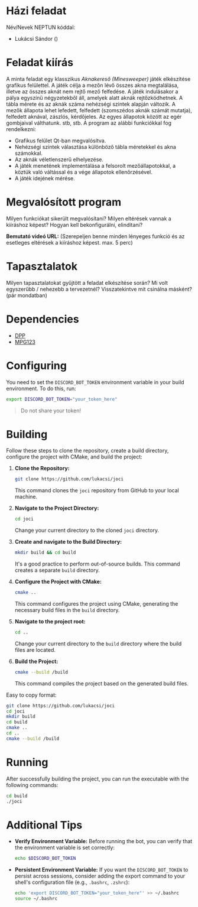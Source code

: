 # Házi feladat

Név/Nevek NEPTUN kóddal:
- Lukácsi Sándor ()

# Feladat kiírás
A minta feladat egy klasszikus *Aknakereső (Minesweeper)* játék elkészítése grafikus felülettel. A játék célja a mezőn lévő összes akna megtalálása, illetve az összes aknát nem rejtő mező felfedése. A játék indulásakor a pálya egyszínű négyzetekből áll, amelyek alatt aknák rejtőzködhetnek. A tábla mérete és az aknák száma nehézségi szintek alapján változik. A mezők állapota lehet lefedett, felfedett (szomszédos aknák számát mutatja), felfedett aknával, zászlós, kérdőjeles. Az egyes állapotok között az egér gombjaival válthatunk. stb, stb.
A program az alábbi funkciókkal fog rendelkezni:
* Grafikus felület Qt-ban megvalósítva.
* Nehézségi szintek választása különböző tábla méretekkel és akna számokkal.
* Az aknák véletlenszerű elhelyezése.
* A játék menetének implementálása a felsorolt mezőállapotokkal, a köztük való váltással és a vége állapotok ellenőrzésével.
* A játék idejének mérése.

# Megvalósított program
Milyen funkciókat sikerült megvalósítani? Milyen eltérések vannak a kiíráshoz képest? Hogyan kell bekonfigurálni, elindítani?

**Bemutató videó URL:**
(Szerepeljen benne minden lényeges funkció és az esetleges eltérések a kiíráshoz képest. max. 5 perc)

# Tapasztalatok
Milyen tapasztalatokat gyűjtött a feladat elkészítése során? Mi volt egyszerűbb / nehezebb a tervezetnél? Visszatekintve mit csinálna másként? (pár mondatban)

# Dependencies

- [DPP](https://github.com/brainboxdotcc/DPP)
- [MPG123](https://www.mpg123.de/)


# Configuring

You need to set the `DISCORD_BOT_TOKEN` environment variable in your build environment. To do this, run:

```bash
export DISCORD_BOT_TOKEN="your_token_here"
```

> Do not share your token!

# Building

Follow these steps to clone the repository, create a build directory, configure the project with CMake, and build the project:

1. **Clone the Repository:**
   ```bash
   git clone https://github.com/lukacsi/joci
   ```
   This command clones the `joci` repository from GitHub to your local machine.

2. **Navigate to the Project Directory:**
   ```bash
   cd joci
   ```
   Change your current directory to the cloned `joci` directory.

3. **Create and navigate to the Build Directory:**
   ```bash
   mkdir build && cd build
   ```
   It's a good practice to perform out-of-source builds. This command creates a separate `build` directory.

4. **Configure the Project with CMake:**
   ```bash
   cmake ..
   ```
   This command configures the project using CMake, generating the necessary build files in the `build` directory.

5. **Navigate to the project root:**
   ```bash
   cd ..
   ```
   Change your current directory to the `build` directory where the build files are located.

6. **Build the Project:**
   ```bash
   cmake --build /build
   ```
   This command compiles the project based on the generated build files.

Easy to copy format:
```bash
git clone https://github.com/lukacsi/joci
cd joci
mkdir build
cd build
cmake ..
cd ..
cmake --build /build
```

# Running

After successfully building the project, you can run the executable with the following commands:

```bash
cd build
./joci
```

# Additional Tips

- **Verify Environment Variable:**
  Before running the bot, you can verify that the environment variable is set correctly:

  ```bash
  echo $DISCORD_BOT_TOKEN
  ```

- **Persistent Environment Variable:**
  If you want the `DISCORD_BOT_TOKEN` to persist across sessions, consider adding the export command to your shell's configuration file (e.g., `.bashrc`, `.zshrc`):

  ```bash
  echo 'export DISCORD_BOT_TOKEN="your_token_here"' >> ~/.bashrc
  source ~/.bashrc
  ```
